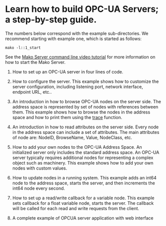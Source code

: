 # Learn how to build OPC-UA Servers; a step-by-step guide.

The numbers below correspond with the example sub-directories. We
recommend starting with example one, which is started as follows:

```console
mako -l::1_start
```

See the
[Mako Server command line video tutorial](https://youtu.be/vwQ52ZC5RRg)
for more information on how to start the Mako Server.

1. How to set up an OPC-UA server in four lines of code.

2. How to configure the server.
   This example shows how to customize the server configuration,
   including listening port, network interface, endpoint URL, etc..

3. An introduction in how to browse OPC-UA nodes on the server side.
   The address space is represented by set of nodes with references
   between them. This example shows how to browse the nodes in the
   address space and how to print them using the
   [trace](https://realtimelogic.com/ba/doc/?url=lua.html#_G_trace)
   function.

4. An introduction in how to read attributes on the server side.
   Every node in the address space can include a set of attributes.
   The main attributes of node are: NodeID, BrowseName, Value, NodeClass, etc.

5. How to add your own nodes to the OPC-UA Address Space. An
   initialized server only includes the standard address space. An
   OPC-UA server typically requires additional nodes for representing
   a complex object such as machinery. This example shows how to add
   your own nodes with custom values.

6. How to update nodes in a running system.
   This example adds an int64 node to the address space, starts the
   server, and then increments the int64 node every second.

7. How to set up a read/write callback for a variable node.
   This example sets callback for a float variable node, starts the
   server. The callback will be called for each read and write 
   requests from the client.

8. A complete example of OPCUA server application with web interface
